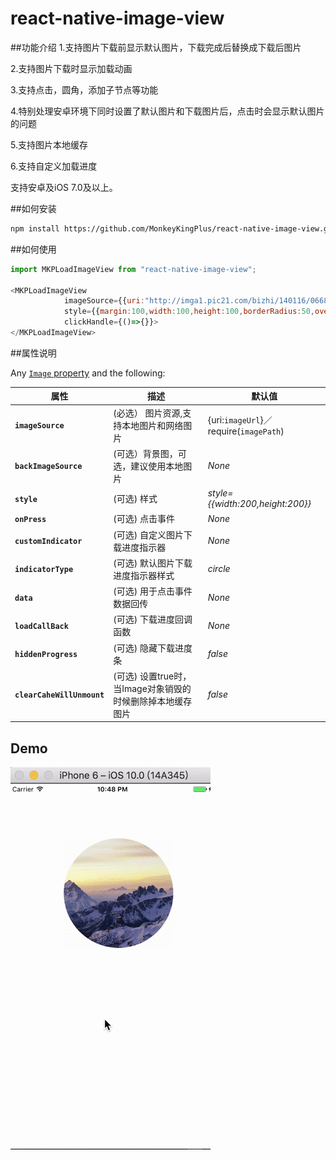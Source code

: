 # react-native-image-view
##功能介绍 
1.支持图片下载前显示默认图片，下载完成后替换成下载后图片

2.支持图片下载时显示加载动画

3.支持点击，圆角，添加子节点等功能

4.特别处理安卓环境下同时设置了默认图片和下载图片后，点击时会显示默认图片的问题

5.支持图片本地缓存

6.支持自定义加载进度

支持安卓及iOS 7.0及以上。

##如何安装
```bash
npm install https://github.com/MonkeyKingPlus/react-native-image-view.git --save
```

##如何使用
```javascript
import MKPLoadImageView from "react-native-image-view";

<MKPLoadImageView
            imageSource={{uri:"http://imga1.pic21.com/bizhi/140116/06682/01.jpg"}}
            style={{margin:100,width:100,height:100,borderRadius:50,overflow:"hidden"}}
            clickHandle={()=>{}}>
</MKPLoadImageView>
```

##属性说明

Any [`Image` property](http://facebook.github.io/react-native/docs/image.html) and the following:

| 属性 | 描述 | 默认值 |
|---|---|---|
|**`imageSource`**|(必选） 图片资源,支持本地图片和网络图片|{uri:`imageUrl`}／require(`imagePath`)|
|**`backImageSource`**|(可选）背景图，可选，建议使用本地图片|*None*|
|**`style`**|(可选) 样式|*style={{width:200,height:200}}*|
|**`onPress`**|(可选) 点击事件|*None*|
|**`customIndicator`**|(可选) 自定义图片下载进度指示器|*None*|
|**`indicatorType`**|(可选) 默认图片下载进度指示器样式|*circle*|
|**`data`**|(可选) 用于点击事件数据回传|*None*|
|**`loadCallBack`**|(可选) 下载进度回调函数|*None*|
|**`hiddenProgress`**|(可选) 隐藏下载进度条|*false*|
|**`clearCaheWillUnmount`**|(可选) 设置true时，当Image对象销毁的时候删除掉本地缓存图片|*false*|


## Demo
![image-progress-demo](https://github.com/kunkunbobo/Test/blob/master/Asset/1.gif)







